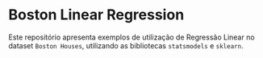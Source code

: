 # Boston Linear Regression

Este repositório apresenta exemplos de utilização de Regressão Linear no dataset `Boston Houses`, utilizando as bibliotecas `statsmodels` e `sklearn`.
